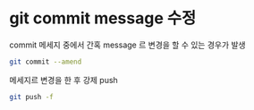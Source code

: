 # git commit message 수정

commit 메세지 중에서 간혹 message 르 변경을 할 수 있는 경우가 발생

```bash
git commit --amend
```

메세지르 변경을 한 후 강제 push 

```bash
git push -f
```
